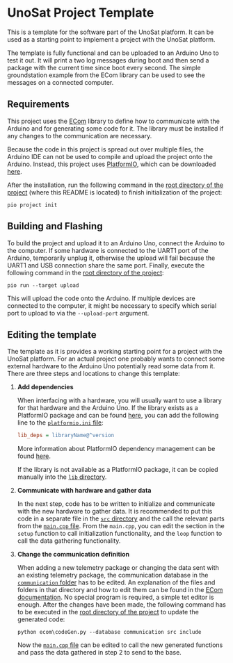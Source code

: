 # UnoSat Project Template

This is a template for the software part of the UnoSat platform.
It can be used as a starting point to implement a project with the UnoSat platform.

The template is fully functional and can be uploaded to an Arduino Uno to test it out.
It will print a two log messages during boot and then send a package with the current time since boot every second.
The simple groundstation example from the ECom library can be used to see the messages on a connected computer.

## Requirements

This project uses the [ECom](https://gitlab.com/team-aster/software/ecom) library
to define how to communicate with the Arduino and for generating some code for it.
The library must be installed if any changes to the communication are necessary.

Because the code in this project is spread out over multiple files,
the Arduino IDE can not be used to compile and upload the project onto the Arduino.
Instead, this project uses [PlatformIO](https://docs.platformio.org),
which can be downloaded [here](https://docs.platformio.org/en/latest/core/installation/index.html).

After the installation, run the following command in the [root directory of the project](.)
(where this README is located) to finish initialization of the project:

```shell
pio project init
```

## Building and Flashing

To build the project and upload it to an Arduino Uno, connect the Arduino to the computer.
If some hardware is connected to the UART1 port of the Arduino, temporarily unplug it,
otherwise the upload will fail because the UART1 and USB connection share the same port.
Finally, execute the following command in the [root directory of the project](.):

```shell
pio run --target upload
```

This will upload the code onto the Arduino.
If multiple devices are connected to the computer, it might be necessary to specify
which serial port to upload to via the `--upload-port` argument.

## Editing the template

The template as it is provides a working starting point for a project with the UnoSat platform.
For an actual project one probably wants to connect some external hardware to the Arduino Uno
potentially read some data from it. There are three steps and locations to change this template:

1. **Add dependencies**

   When interfacing with a hardware, you will usually want to use a library for that hardware
   and the Arduino Uno. If the library exists as a PlatformIO package and can be found
   [here](https://registry.platformio.org), you can add the following line
   to the [`platformio.ini` file](platformio.ini):
   ```ini
   lib_deps = libraryName@^version
   ```
   More information about PlatformIO dependency management can be found
   [here](https://docs.platformio.org/en/latest/librarymanager/dependencies.html).

   If the library is not available as a PlatformIO package, it can be copied manually into the [`lib` directory](lib).

2. **Communicate with hardware and gather data**

   In the next step, code has to be written to initialize and communicate with the new hardware to gather data.
   It is recommended to put this code in a separate file in the [`src` directory](src) and the call the relevant parts
   from the [`main.cpp` file](src/main.cpp). From the `main.cpp`, you can edit the section in the `setup` function
   to call initialization functionality, and the `loop` function to call the data gathering functionality.

3. **Change the communication definition**

   When adding a new telemetry package or changing the data sent with an existing telemetry package,
   the communication database in the [`communication` folder](communication) has to be edited.
   An explanation of the files and folders in that directory and how to edit them can be found in the
   [ECom documentation](https://ecom.readthedocs.io/en/latest/database/README.html).
   No special program is required, a simple tet editor is enough. After the changes have been made,
   the following command has to be executed in the [root directory of the project](.) to update the generated code:
   ```shell
   python ecom\codeGen.py --database communication src include
   ```
   Now the [`main.cpp` file](src/main.cpp) can be edited to call the new generated functions and pass the data
   gathered in step 2 to send to the base. 
